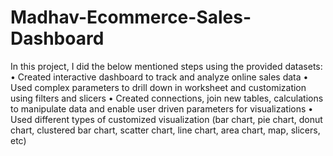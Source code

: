 # Madhav-Ecommerce-Sales-Dashboard
In this project, I did the below mentioned steps using the provided datasets:
• Created interactive dashboard to track and analyze online sales data
• Used complex parameters to drill down in worksheet and customization using filters and slicers
• Created connections, join new tables, calculations to manipulate data and enable user driven parameters for visualizations
• Used different types of customized visualization (bar chart, pie chart, donut chart, clustered bar chart, scatter chart, line chart, area chart, map, slicers, etc)
